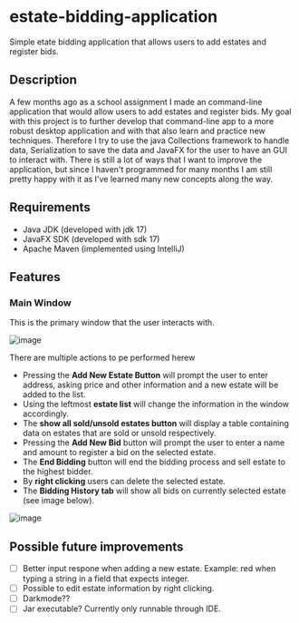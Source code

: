 # estate-bidding-application

Simple etate bidding application that allows users to add estates and register bids.

## Description

A few months ago as a school assignment I made an command-line application that would allow users to add estates and register bids. My goal with this project is to further develop that command-line app to a more robust desktop application and with that also learn and practice new techniques. Therefore I try to use the java Collections framework to handle data, Serialization to save the data and JavaFX for the user to have an GUI to interact with. There is still a lot of ways that I want to improve the application, but since I haven't programmed for many months I am still pretty happy with it as I've learned many new concepts along the way.

## Requirements

- Java JDK (developed with jdk 17)
- JavaFX SDK (developed with sdk 17)
- Apache Maven (implemented using IntelliJ)

## Features

### Main Window

This is the primary window that the user interacts with.

![image](https://user-images.githubusercontent.com/87245022/192364974-b868e147-015c-4650-a985-115e01aa4b56.png)

There are multiple actions to pe performed herew
- Pressing the **Add New Estate Button** will prompt the user to enter address, asking price and other information and a new estate will be added to the list.
- Using the leftmost **estate list** will change the information in the window accordingly.
- The **show all sold/unsold estates button** will display a table containing data on estates that are sold or unsold respectively.
- Pressing the **Add New Bid** button will prompt the user to enter a name and amount to register a bid on the selected estate.
- The **End Bidding** button will end the bidding process and sell estate to the highest bidder.
- By **right clicking** users can delete the selected estate.
- The **Bidding History tab** will show all bids on currently selected estate (see image below).

![image](https://user-images.githubusercontent.com/87245022/192446309-15f8dd41-9832-4358-91a0-c0dd0e3a1479.png)

## Possible future improvements

- [ ] Better input respone when adding a new estate. Example: red when typing a string in a field that expects integer.
- [ ] Possible to edit estate information by right clicking.
- [ ] Darkmode??
- [ ] Jar executable? Currently only runnable through IDE.
